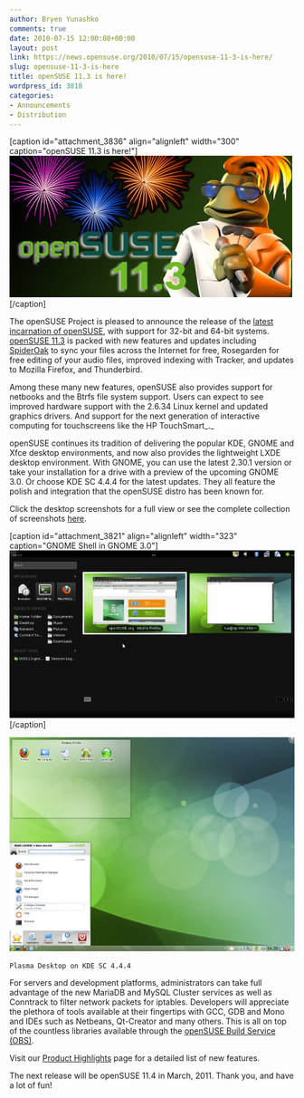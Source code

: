```yaml
---
author: Bryen Yunashko
comments: true
date: 2010-07-15 12:00:08+00:00
layout: post
link: https://news.opensuse.org/2010/07/15/opensuse-11-3-is-here/
slug: opensuse-11-3-is-here
title: openSUSE 11.3 is here!
wordpress_id: 3818
categories:
- Announcements
- Distribution
---
```




[caption id="attachment_3836" align="alignleft" width="300" caption="openSUSE 11.3 is here!"][![11.3 is here](/wp-content/uploads/2010/07/113-is-here.jpg)](/wp-content/uploads/2010/07/113-is-here.jpg)[/caption]

The openSUSE Project is pleased to announce the release of the [latest incarnation of openSUSE](//software.opensuse.org), with support for 32-bit and 64-bit systems. [openSUSE 11.3](//wiki.opensuse.org/Portal:11.3) is packed with new features and updates including [SpiderOak](https://spideroak.com/) to sync your files across the Internet for free, Rosegarden for free editing of your audio files, improved indexing with Tracker, and updates to Mozilla Firefox, and Thunderbird.

Among these many new features, openSUSE also provides support for netbooks and the Btrfs file system support. Users can expect to see improved hardware support with the 2.6.34 Linux kernel and updated graphics drivers. And support for the next generation of interactive computing  for touchscreens like the HP TouchSmart_._

openSUSE continues its tradition of delivering the popular KDE, GNOME and Xfce desktop environments, and now also provides the lightweight LXDE desktop environment. With GNOME, you can use the latest 2.30.1 version or take your installation for a drive with a preview of the upcoming GNOME 3.0. Or choose KDE SC 4.4.4 for the latest updates. They all feature the polish and integration that the openSUSE distro has been known for.

Click the desktop screenshots for a full view or see the complete collection of screenshots [here](//wiki.opensuse.org/Screenshots).

[caption id="attachment_3821" align="alignleft" width="323" caption="GNOME Shell in GNOME 3.0"][![GNOME Shell in GNOME 3.0](/wp-content/uploads/2010/07/OSS113-gnome-shell3.png)](/wp-content/uploads/2010/07/OSS113-gnome-shell3.png)[/caption]

[![Plasma Desktop on KDE SC 4.4.4](/wp-content/uploads/2010/07/Plasma-desktop.png)](/wp-content/uploads/2010/07/Plasma-desktop.png)


    Plasma Desktop on KDE SC 4.4.4


For servers and development platforms, administrators can take full advantage of the new MariaDB and MySQL Cluster services as well as Conntrack to filter network packets for iptables. Developers will appreciate the plethora of tools available at their fingertips with GCC, GDB and Mono and IDEs such as Netbeans, Qt-Creator and many others. This is all on top of the countless libraries available through the [openSUSE Build Service (OBS)](https://build.opensuse.org/).

Visit our [Product Highlights](//wiki.opensuse.org/Product_highlights) page for a detailed list of new features.

The next release will be openSUSE 11.4 in March, 2011.  Thank you, and have a lot of fun!
